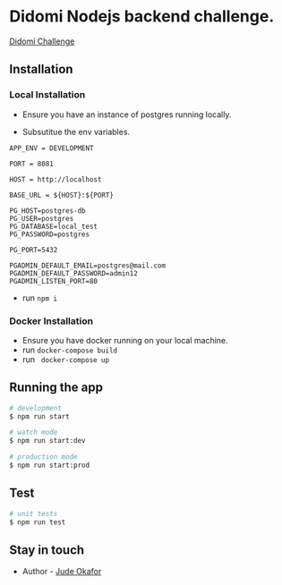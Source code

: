 
# Didomi Nodejs backend challenge.

[Didomi Challenge](https://github.com/didomi/challenges/blob/master/backend/README.md)

## Installation

### Local Installation

- Ensure you have an instance of postgres running locally.

- Subsutitue the env variables.

```
APP_ENV = DEVELOPMENT

PORT = 8081

HOST = http://localhost

BASE_URL = ${HOST}:${PORT}

PG_HOST=postgres-db
PG_USER=postgres
PG_DATABASE=local_test
PG_PASSWORD=postgres

PG_PORT=5432

PGADMIN_DEFAULT_EMAIL=postgres@mail.com
PGADMIN_DEFAULT_PASSWORD=admin12
PGADMIN_LISTEN_PORT=80

```

- run `npm i`

### Docker Installation
- Ensure you have docker running on your local machine.
- run `docker-compose build`
- run ` docker-compose up`
## Running the app

```bash
# development
$ npm run start

# watch mode
$ npm run start:dev

# production mode
$ npm run start:prod
```

## Test

```bash
# unit tests
$ npm run test
```

## Stay in touch

- Author - [Jude Okafor](https://github.com/judeokafor)
